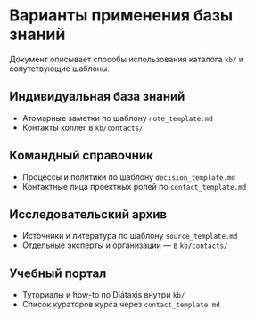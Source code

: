# Варианты применения базы знаний

Документ описывает способы использования каталога `kb/` и сопутствующие шаблоны.

## Индивидуальная база знаний
- Атомарные заметки по шаблону `note_template.md`
- Контакты коллег в `kb/contacts/`

## Командный справочник
- Процессы и политики по шаблону `decision_template.md`
- Контактные лица проектных ролей по `contact_template.md`

## Исследовательский архив
- Источники и литература по шаблону `source_template.md`
- Отдельные эксперты и организации — в `kb/contacts/`

## Учебный портал
- Туториалы и how-to по Diátaxis внутри `kb/`
- Список кураторов курса через `contact_template.md`

